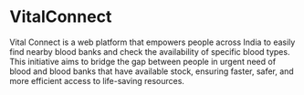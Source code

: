 # VitalConnect
Vital Connect is a web platform that empowers people across India to easily find nearby blood banks and check the availability of specific blood types. This initiative aims to bridge the gap between people in urgent need of blood and blood banks that have available stock, ensuring faster, safer, and more efficient access to life-saving resources.
